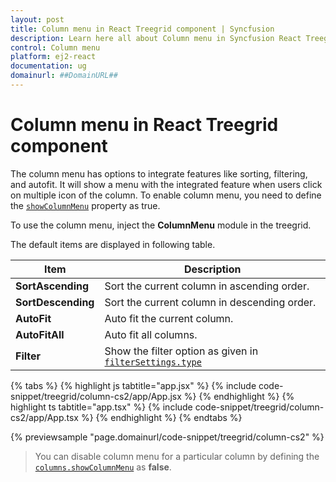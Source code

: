 ```yaml
---
layout: post
title: Column menu in React Treegrid component | Syncfusion
description: Learn here all about Column menu in Syncfusion React Treegrid component of Syncfusion Essential JS 2 and more.
control: Column menu 
platform: ej2-react
documentation: ug
domainurl: ##DomainURL##
---
```


# Column menu in React Treegrid component

The column menu has options to integrate features like sorting, filtering, and autofit. It will show a menu with the integrated feature when users click on multiple icon of the column. To enable column menu, you need to define the [`showColumnMenu`](https://ej2.syncfusion.com/react/documentation/api/treegrid/#showcolumnmenu) property as true.

To use the column menu, inject the **ColumnMenu** module in the treegrid.

The default items are displayed in following table.

| Item | Description |
|-----|-----|
| **SortAscending** | Sort the current column in ascending order. |
| **SortDescending** | Sort the current column in descending order. |
| **AutoFit** | Auto fit the current column. |
| **AutoFitAll** | Auto fit all columns. |
| **Filter** | Show the filter option as given in [`filterSettings.type`](https://ej2.syncfusion.com/react/documentation/api/treegrid/filterSettings/#type) |

{% tabs %}
{% highlight js tabtitle="app.jsx" %}
{% include code-snippet/treegrid/column-cs2/app/App.jsx %}
{% endhighlight %}
{% highlight ts tabtitle="app.tsx" %}
{% include code-snippet/treegrid/column-cs2/app/App.tsx %}
{% endhighlight %}
{% endtabs %}

 {% previewsample "page.domainurl/code-snippet/treegrid/column-cs2" %}

> You can disable column menu for a particular column by defining the [`columns.showColumnMenu`](https://ej2.syncfusion.com/react/documentation/api/treegrid/column/#showcolumnmenu) as **false**.